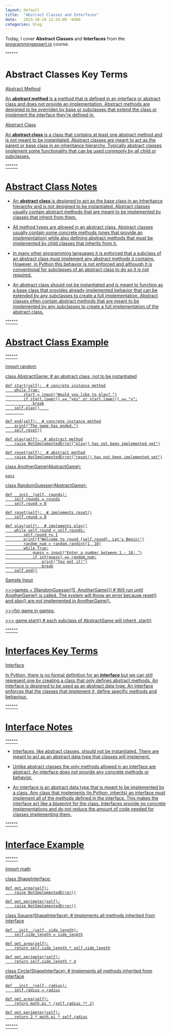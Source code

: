 ```yaml
---
layout: default
title:  "Abstract Classes and Interfaces"
date:   2023-10-19 12:24:00 -0400
categories: blog
---
```


Today, I cover __Abstract Classes__ and __Interfaces__ from the [programmingexpert.io][course-site] course.

""""""

# Abstract Classes Key Terms

<u>Abstract Method<u>

An __abstract method__ is a method that is defined in an interface or abstract class and does not provide an implementation. Abstract methods are designed to be overriden by base or subclasses that extend the class or implement the interface they're defined in.

<u>Abstract Class<u>

An __abstract class__ is a class that contains at least one abstract method and is not meant to be instantiated. Abstract classes are meant to act as the parent or base class in an inheritance hierarchy. Typically abstract classes implement some functionality that can be used commonly by all child or subclasses.

""""""

# Abstract Class Notes

- An __abstract class__ is designed to act as the base class in an inheritance hierarchy and is not designed to be instantiated. Abstract classes usually contain abstract methods that are meant to be implemented by classes that inherit from them.

- All method types are allowed in an abstract class. Abstract classes usually contain some concrete methods (ones that provide an implementation) while also defining abstract methods that must be implemented by child classes that inherits from it.

- In many other programming languages it is enforced that a subclass of an abstract class must implement any abstract methods it contains. However, in Python this behavior is not enforced and although it is conventional for subclasses of an abstract class to do so it is not required.

- An abstract class should not be instantiated and is meant to function as a base class that provides already implemented behavior that can be extended by any subclasses to create a full implementation. Abstract classes often contain abstract methods that are meant to be implemented by any subclasses to create a full implementation of the abstract class.

""""""

# Abstract Class Example

""""""

import random

class AbstractGame:  # an abstract class, not to be instantiated

    def start(self):  # concrete instance method
        while True:
            start = input("Would you like to play? ")
            if start.lower() == "yes" or start.lower() == "y":
                break
        self.play()    
            

    def end(self):  # concrete instance method
        print("The game has ended.")
        self.reset()
    
    def play(self):  # abstract method
        raise NotImplementedError("play() has not been implemented yet")
    
    def reset(self):  # abstract method
        raise NotImplementedError("reset() has not been implemented yet")
    
class AnotherGame(AbstractGame):

    pass

class RandomGuesser(AbstractGame):

    def __init__(self, rounds):
        self.rounds = rounds
        self.round = 0

    def reset(self):  # implements reset()
        self.round = 0

    def play(self):  # implements play()
        while self.round < self.rounds:
            self.round += 1
            print(f"Welcome to round {self.round}. Let's Begin!")
            random_num = random.randint(1, 10)
            while True:
                guess = input("Enter a number between 1 - 10: ")
                if int(guess) == random_num:
                    print("You got it!")
                    break
        self.end()

<u>Sample Input<u>

\>>>games = [RandomGuesser(1), AnotherGame()]  # Will run until AnotherGame() is called. The system will throw an error because reset() and play() are not implemented in AnotherGame().

\>>>for game in games:

\>>>    game.start()  # each subclass of AbstractGame will inherit .start()

""""""

# Interfaces Key Terms

<u>Interface<u>

In Python, there is no formal definition for an __interface__ but we can still represent one by creating a class that only defines abstract methods. An interface is designed to be used as an abstract data type. An interface enforces that the classes that implement it, define specific methods and behaviour.

""""""

# Interface Notes

""""""

- Interfaces, like abstract classes, should not be instantiated. There are meant to act as an abstract data type that classes will implement.

- Unlike abstract classes the only methods allowed in an interface are abstract. An interface does not provide any concrete methods or behavior.

- An interface is an abstract data type that is meant to be implemented by a class. Any class that implements (in Python, inherits) an interface must implement all of the methods defined in the interface. This makes the interface act like a blueprint for the class. Interfaces provide no concrete implementations and do not reduce the amount of code needed for classes implementing them.

""""""

# Interface Example

""""""

import math

class ShapeInterface:

    def get_area(self):
        raise NotImplementedError()

    def get_perimeter(self):
        raise NotImplementedError()


class Square(ShapeInterface):  # Implements all methods inherited from interface

    def __init__(self, side_length):
        self.side_length = side_length

    def get_area(self):
        return self.side_length * self.side_length

    def get_perimeter(self):
        return self.side_length * 4


class Circle(ShapeInterface):  # Implements all methods inherited from interface

    def __init__(self, radius):
        self.radius = radius

    def get_area(self):
        return math.pi * (self.radius ** 2)

    def get_perimeter(self):
        return 2 * math.pi * self.radius

""""""

[course-site]: https://www.programmingexpert.io/index